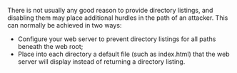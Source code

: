 There is not usually any good reason to provide directory listings, and disabling them may place additional hurdles in the path of an attacker. This can normally be achieved in two ways:

- Configure your web server to prevent directory listings for all paths beneath the web root;
- Place into each directory a default file (such as index.html) that the web server will display instead of returning a directory listing.
